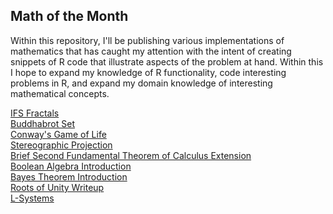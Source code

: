 ## Math of the Month
Within this repository, I'll be publishing various implementations of mathematics that has caught my attention with the intent of creating snippets of R code that illustrate aspects of the problem at hand. Within this I hope to expand my knowledge of R functionality, code interesting problems in R, and expand my domain knowledge of interesting mathematical concepts. 

<a href="IFS_Fractals.html">IFS Fractals</a>
<br>
<a href="Buddhabrot%20Set%20Writeup.html">Buddhabrot Set</a>
<br>
<a href="Conway's%20game%20of%20life.html">Conway's Game of Life</a>
<br>
<a href="Stereographic%20projection.html">Stereographic Projection</a>
<br>
<a href="Brief%20SFTC%20extension.html">Brief Second Fundamental Theorem of Calculus Extension</a>
<br>
<a href = "Boolean%20Algebra.html">Boolean Algebra Introduction</a>
<br>
<a href = "Bayes_Theorem.html">Bayes Theorem Introduction</a>
<br>
<a href = "Roots_of_unity_writeup.html">Roots of Unity Writeup</a>
<br> 
<a href = "L-systems.html">L-Systems</a>
